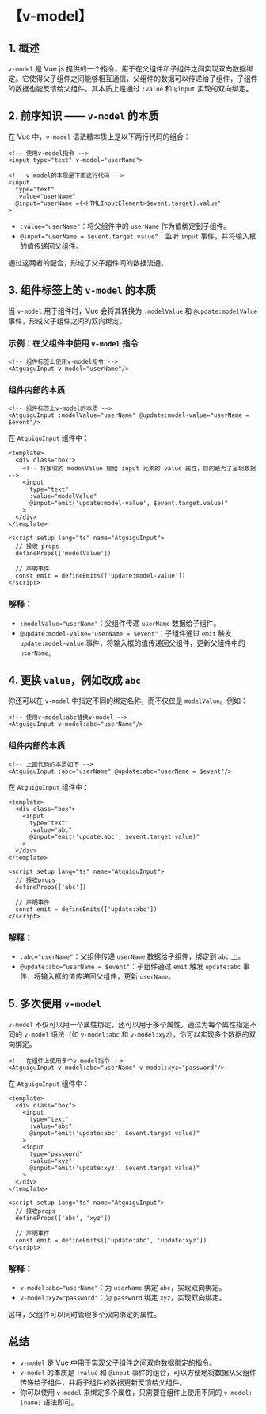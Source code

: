# 【v-model】

## 1. 概述

`v-model` 是 Vue.js 提供的一个指令，用于在父组件和子组件之间实现双向数据绑定。它使得父子组件之间能够相互通信，父组件的数据可以传递给子组件，子组件的数据也能反馈给父组件。其本质上是通过 `:value` 和 `@input` 实现的双向绑定。

## 2. 前序知识 —— `v-model` 的本质

在 Vue 中，`v-model` 语法糖本质上是以下两行代码的组合：

```vue
<!-- 使用v-model指令 -->
<input type="text" v-model="userName">

<!-- v-model的本质是下面这行代码 -->
<input 
  type="text" 
  :value="userName" 
  @input="userName =(<HTMLInputElement>$event.target).value"
>
```

- `:value="userName"`：将父组件中的 `userName` 作为值绑定到子组件。
- `@input="userName = $event.target.value"`：监听 `input` 事件，并将输入框的值传递回父组件。

通过这两者的配合，形成了父子组件间的数据流通。

## 3. 组件标签上的 `v-model` 的本质

当 `v-model` 用于组件时，Vue 会将其转换为 `:modelValue` 和 `@update:modelValue` 事件，形成父子组件之间的双向绑定。

### 示例：在父组件中使用 `v-model` 指令

```vue
<!-- 组件标签上使用v-model指令 -->
<AtguiguInput v-model="userName"/>
```

### 组件内部的本质

```vue
<!-- 组件标签上v-model的本质 -->
<AtguiguInput :modelValue="userName" @update:model-value="userName = $event"/>
```

在 `AtguiguInput` 组件中：

```vue
<template>
  <div class="box">
    <!-- 将接收的 modelValue 赋给 input 元素的 value 属性，目的是为了呈现数据 -->
    <input 
      type="text" 
      :value="modelValue" 
      @input="emit('update:model-value', $event.target.value)"
    >
  </div>
</template>

<script setup lang="ts" name="AtguiguInput">
  // 接收 props
  defineProps(['modelValue'])
  
  // 声明事件
  const emit = defineEmits(['update:model-value'])
</script>
```

### 解释：

- `:modelValue="userName"`：父组件传递 `userName` 数据给子组件。
- `@update:model-value="userName = $event"`：子组件通过 `emit` 触发 `update:model-value` 事件，将输入框的值传递回父组件，更新父组件中的 `userName`。

## 4. 更换 `value`，例如改成 `abc`

你还可以在 `v-model` 中指定不同的绑定名称，而不仅仅是 `modelValue`。例如：

```vue
<!-- 使用v-model:abc替换v-model -->
<AtguiguInput v-model:abc="userName"/>
```

### 组件内部的本质

```vue
<!-- 上面代码的本质如下 -->
<AtguiguInput :abc="userName" @update:abc="userName = $event"/>
```

在 `AtguiguInput` 组件中：

```vue
<template>
  <div class="box">
    <input 
      type="text" 
      :value="abc" 
      @input="emit('update:abc', $event.target.value)"
    >
  </div>
</template>

<script setup lang="ts" name="AtguiguInput">
  // 接收props
  defineProps(['abc'])
  
  // 声明事件
  const emit = defineEmits(['update:abc'])
</script>
```

### 解释：

- `:abc="userName"`：父组件传递 `userName` 数据给子组件，绑定到 `abc` 上。
- `@update:abc="userName = $event"`：子组件通过 `emit` 触发 `update:abc` 事件，将输入框的值传递回父组件，更新 `userName`。

## 5. 多次使用 `v-model`

`v-model` 不仅可以用一个属性绑定，还可以用于多个属性。通过为每个属性指定不同的 `v-model` 语法（如 `v-model:abc` 和 `v-model:xyz`），你可以实现多个数据的双向绑定。

```vue
<!-- 在组件上使用多个v-model指令 -->
<AtguiguInput v-model:abc="userName" v-model:xyz="password"/>
```

在 `AtguiguInput` 组件中：

```vue
<template>
  <div class="box">
    <input 
      type="text" 
      :value="abc" 
      @input="emit('update:abc', $event.target.value)"
    >
    <input 
      type="password" 
      :value="xyz" 
      @input="emit('update:xyz', $event.target.value)"
    >
  </div>
</template>

<script setup lang="ts" name="AtguiguInput">
  // 接收props
  defineProps(['abc', 'xyz'])
  
  // 声明事件
  const emit = defineEmits(['update:abc', 'update:xyz'])
</script>
```

### 解释：

- `v-model:abc="userName"`：为 `userName` 绑定 `abc`，实现双向绑定。
- `v-model:xyz="password"`：为 `password` 绑定 `xyz`，实现双向绑定。

这样，父组件可以同时管理多个双向绑定的属性。

## 总结

- `v-model` 是 Vue 中用于实现父子组件之间双向数据绑定的指令。
- `v-model` 的本质是 `:value` 和 `@input` 事件的组合，可以方便地将数据从父组件传递给子组件，并将子组件的数据更新反馈给父组件。
- 你可以使用 `v-model` 来绑定多个属性，只需要在组件上使用不同的 `v-model:[name]` 语法即可。